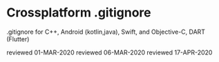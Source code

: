 # Crossplatform .gitignore
.gitignore for C++, Android (kotlin,java), Swift, and Objective-C, DART (Flutter)

reviewed 01-MAR-2020
reviewed 06-MAR-2020
reviewed 17-APR-2020
